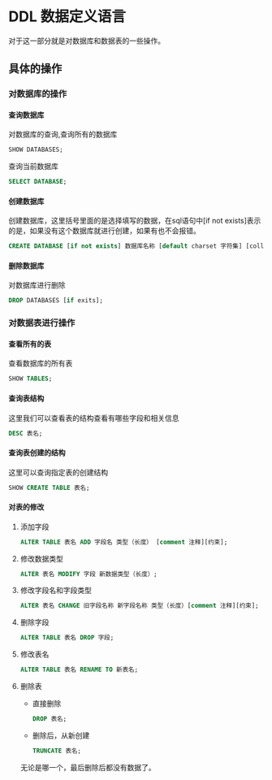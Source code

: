 # DDL 数据定义语言

对于这一部分就是对数据库和数据表的一些操作。

## 具体的操作

### 对数据库的操作

#### 查询数据库

对数据库的查询,查询所有的数据库

```sql
SHOW DATABASES;
```

查询当前数据库

```sql
SELECT DATABASE;
```

#### 创建数据库

创建数据库，这里括号里面的是选择填写的数据，在sql语句中[if not exists]表示的是，如果没有这个数据库就进行创建，如果有也不会报错。

```sql
CREATE DATABASE [if not exists] 数据库名称 [default charset 字符集] [collate 排序规则];
```

#### 删除数据库

对数据库进行删除

```sql
DROP DATABASES [if exits];
```

### 对数据表进行操作

#### 查看所有的表

查看数据库的所有表

```sql
SHOW TABLES;
```

#### 查询表结构

这里我们可以查看表的结构查看有哪些字段和相关信息

```sql
DESC 表名;
```

#### 查询表创建的结构

这里可以查询指定表的创建结构

```sql
SHOW CREATE TABLE 表名;
```

#### 对表的修改

1. 添加字段

   ```sql
   ALTER TABLE 表名 ADD 字段名 类型（长度） [comment 注释][约束];
   ```

2. 修改数据类型

   ```sql
   ALTER 表名 MODIFY 字段 新数据类型（长度）;
   ```

3. 修改字段名和字段类型

   ```sql
   ALTER 表名 CHANGE 旧字段名称 新字段名称 类型（长度）[comment 注释][约束];
   ```

4. 删除字段

   ```sql
   ALTER TABLE 表名 DROP 字段;
   ```

5. 修改表名

   ```sql
   ALTER TABLE 表名 RENAME TO 新表名;
   ```

6. 删除表

   * 直接删除

     ```sql
     DROP 表名;
     ```

   * 删除后，从新创建

     ```sql
     TRUNCATE 表名;
     ```

   无论是哪一个，最后删除后都没有数据了。

